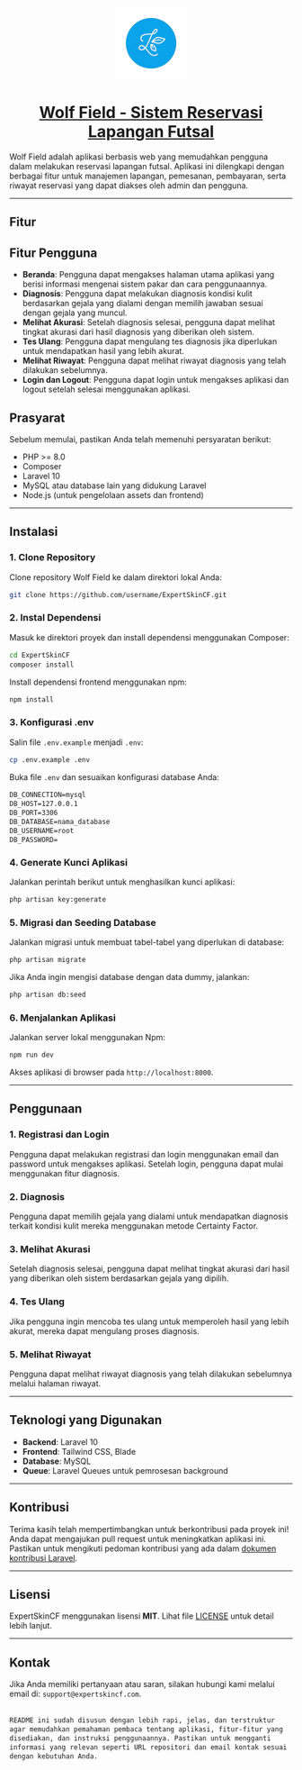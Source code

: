 <p align="center">
  <a href="#">
    <img src="public/assets/img/logo.png" alt="Logo ExpertSkinCF" height="128">
    <h1 align="center">Wolf Field - Sistem Reservasi Lapangan Futsal</h1>
  </a>
</p>

Wolf Field adalah aplikasi berbasis web yang memudahkan pengguna dalam melakukan reservasi lapangan futsal. Aplikasi ini dilengkapi dengan berbagai fitur untuk manajemen lapangan, pemesanan, pembayaran, serta riwayat reservasi yang dapat diakses oleh admin dan pengguna.

---

## Fitur

## Fitur Pengguna
- **Beranda**: Pengguna dapat mengakses halaman utama aplikasi yang berisi informasi mengenai sistem pakar dan cara penggunaannya.
- **Diagnosis**: Pengguna dapat melakukan diagnosis kondisi kulit berdasarkan gejala yang dialami dengan memilih jawaban sesuai dengan gejala yang muncul.
- **Melihat Akurasi**: Setelah diagnosis selesai, pengguna dapat melihat tingkat akurasi dari hasil diagnosis yang diberikan oleh sistem.
- **Tes Ulang**: Pengguna dapat mengulang tes diagnosis jika diperlukan untuk mendapatkan hasil yang lebih akurat.
- **Melihat Riwayat**: Pengguna dapat melihat riwayat diagnosis yang telah dilakukan sebelumnya.
- **Login dan Logout**: Pengguna dapat login untuk mengakses aplikasi dan logout setelah selesai menggunakan aplikasi.

## Prasyarat

Sebelum memulai, pastikan Anda telah memenuhi persyaratan berikut:
- PHP >= 8.0
- Composer
- Laravel 10
- MySQL atau database lain yang didukung Laravel
- Node.js (untuk pengelolaan assets dan frontend)

---

## Instalasi

### 1. Clone Repository
Clone repository Wolf Field ke dalam direktori lokal Anda:
```bash
git clone https://github.com/username/ExpertSkinCF.git
```


### 2. Instal Dependensi
Masuk ke direktori proyek dan install dependensi menggunakan Composer:
```bash
cd ExpertSkinCF
composer install
```

Install dependensi frontend menggunakan npm:
```bash
npm install
```

### 3. Konfigurasi .env
Salin file `.env.example` menjadi `.env`:
```bash
cp .env.example .env
```

Buka file `.env` dan sesuaikan konfigurasi database Anda:
```env
DB_CONNECTION=mysql
DB_HOST=127.0.0.1
DB_PORT=3306
DB_DATABASE=nama_database
DB_USERNAME=root
DB_PASSWORD=
```

### 4. Generate Kunci Aplikasi
Jalankan perintah berikut untuk menghasilkan kunci aplikasi:
```bash
php artisan key:generate
```

### 5. Migrasi dan Seeding Database
Jalankan migrasi untuk membuat tabel-tabel yang diperlukan di database:
```bash
php artisan migrate
```

Jika Anda ingin mengisi database dengan data dummy, jalankan:
```bash
php artisan db:seed
```

### 6. Menjalankan Aplikasi
Jalankan server lokal menggunakan Npm:
```bash
npm run dev
```
Akses aplikasi di browser pada `http://localhost:8000`.

---

## Penggunaan

### 1. Registrasi dan Login
Pengguna dapat melakukan registrasi dan login menggunakan email dan password untuk mengakses aplikasi. Setelah login, pengguna dapat mulai menggunakan fitur diagnosis.

### 2. Diagnosis
Pengguna dapat memilih gejala yang dialami untuk mendapatkan diagnosis terkait kondisi kulit mereka menggunakan metode Certainty Factor.

### 3. Melihat Akurasi
Setelah diagnosis selesai, pengguna dapat melihat tingkat akurasi dari hasil yang diberikan oleh sistem berdasarkan gejala yang dipilih.

### 4. Tes Ulang
Jika pengguna ingin mencoba tes ulang untuk memperoleh hasil yang lebih akurat, mereka dapat mengulang proses diagnosis.

### 5. Melihat Riwayat
Pengguna dapat melihat riwayat diagnosis yang telah dilakukan sebelumnya melalui halaman riwayat.

---

## Teknologi yang Digunakan
- **Backend**: Laravel 10
- **Frontend**: Tailwind CSS, Blade
- **Database**: MySQL
- **Queue**: Laravel Queues untuk pemrosesan background

---

## Kontribusi

Terima kasih telah mempertimbangkan untuk berkontribusi pada proyek ini! Anda dapat mengajukan pull request untuk meningkatkan aplikasi ini. Pastikan untuk mengikuti pedoman kontribusi yang ada dalam [dokumen kontribusi Laravel](https://laravel.com/docs/contributions).

---

## Lisensi

ExpertSkinCF menggunakan lisensi **MIT**. Lihat file [LICENSE](LICENSE) untuk detail lebih lanjut.

---

## Kontak

Jika Anda memiliki pertanyaan atau saran, silakan hubungi kami melalui email di: `support@expertskincf.com`.
```

README ini sudah disusun dengan lebih rapi, jelas, dan terstruktur agar memudahkan pemahaman pembaca tentang aplikasi, fitur-fitur yang disediakan, dan instruksi penggunaannya. Pastikan untuk mengganti informasi yang relevan seperti URL repositori dan email kontak sesuai dengan kebutuhan Anda.
